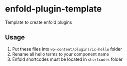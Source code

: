 # enfold-plugin-template
Template to create enfold plugins

## Usage

1. Put these files into `wp-content/plugins/ic-hello` folder
2. Rename all hello terms to your component name
3. Enfold shortcodes must be located in `shortcodes` folder